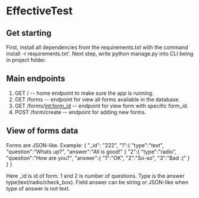 # EffectiveTest

## Get starting

First, install all dependencies from the requirements.txt with the command install -r requirements.txt'.
Next step, write python manage.py into CLI being in project folder.

## Main endpoints

1. GET / -- home endpoint to make sure the app is running.
2. GET /forms -- endpoint for view all forms available in the database.
3. GET /forms/<int:form_id> -- endpoint for view form with specific form_id.
4. POST /form/create -- endpoint for adding new forms.

## View of forms data

Forms are JSON-like.
Example:
{
"\_id": "222",
"1":{
"type":"text",
"question":"Whats up?",
"answer":"All is good!"
}
"2":{
"type":"radio",
"question":"How are you?",
"answer":{
"1":"OK",
"2":"So-so",
"3":"Bad :("
}
}
}

Here \_id is id of form. 1 and 2 is number of questions. Type is the answer type(text/radio/check_box). Field answer can be string or JSON-like
when type of answer is not text.
